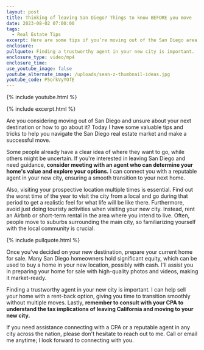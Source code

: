 ```yaml
---
layout: post
title: Thinking of leaving San Diego? Things to know BEFORE you move
date: 2023-08-02 07:00:00
tags:
  - Real Estate Tips
excerpt: Here are some tips if you’re moving out of the San Diego area.
enclosure:
pullquote: Finding a trustworthy agent in your new city is important.
enclosure_type: video/mp4
enclosure_time:
use_youtube_image: false
youtube_alternate_image: /uploads/sean-z-thumbnail-ideas.jpg
youtube_code: P5orkVyYOfE
---
```

{% include youtube.html %}

{% include excerpt.html %}

Are you considering moving out of San Diego and unsure about your next destination or how to go about it? Today I have some valuable tips and tricks to help you navigate the San Diego real estate market and make a successful move.

Some people already have a clear idea of where they want to go, while others might be uncertain. If you're interested in leaving San Diego and need guidance, **consider meeting with an agent who can determine your home's value and explore your options.** I can connect you with a reputable agent in your new city, ensuring a smooth transition to your next home.

Also, visiting your prospective location multiple times is essential. Find out the worst time of the year to visit the city from a local and go during that period to get a realistic feel for what life will be like there. Furthermore, avoid just doing touristy activities when visiting your new city. Instead, rent an Airbnb or short-term rental in the area where you intend to live. Often, people move to suburbs surrounding the main city, so familiarizing yourself with the local community is crucial.

{% include pullquote.html %}

Once you've decided on your new destination, prepare your current home for sale. Many San Diego homeowners hold significant equity, which can be used to buy a home in your new location, possibly with cash. I'll assist you in preparing your home for sale with high-quality photos and videos, making it market-ready.

Finding a trustworthy agent in your new city is important. I can help sell your home with a rent-back option, giving you time to transition smoothly without multiple moves. Lastly, **remember to consult with your CPA to understand the tax implications of leaving California and moving to your new city.**

If you need assistance connecting with a CPA or a reputable agent in any city across the nation, please don't hesitate to reach out to me. Call or email me anytime; I look forward to connecting with you.